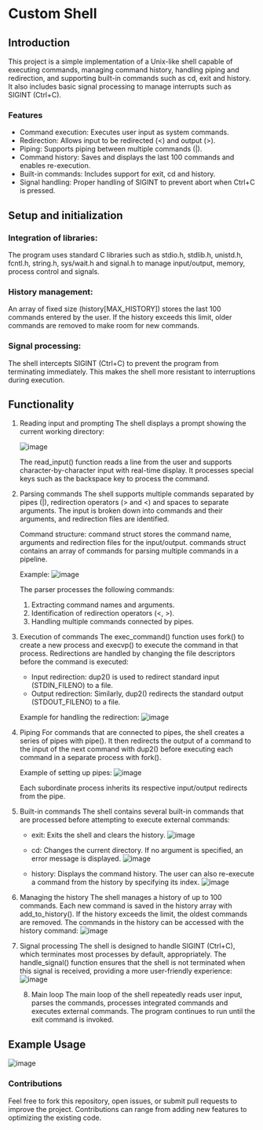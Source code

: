 # Custom Shell

## Introduction
This project is a simple implementation of a Unix-like shell capable of executing commands, managing command history, handling piping and redirection, and supporting built-in commands such as cd, exit and history. It also includes basic signal processing to manage interrupts such as SIGINT (Ctrl+C).

### Features
- Command execution: Executes user input as system commands.
- Redirection: Allows input to be redirected (<) and output (>).
- Piping: Supports piping between multiple commands (|).
- Command history: Saves and displays the last 100 commands and enables re-execution.
- Built-in commands: Includes support for exit, cd and history.
- Signal handling: Proper handling of SIGINT to prevent abort when Ctrl+C is pressed.

## Setup and initialization

### Integration of libraries:
The program uses standard C libraries such as stdio.h, stdlib.h, unistd.h, fcntl.h, string.h, sys/wait.h and signal.h to manage input/output, memory, process control and signals.

### History management:
An array of fixed size (history[MAX_HISTORY]) stores the last 100 commands entered by the user.
If the history exceeds this limit, older commands are removed to make room for new commands.

### Signal processing:
The shell intercepts SIGINT (Ctrl+C) to prevent the program from terminating immediately. This makes the shell more resistant to interruptions during execution.

## Functionality
1. Reading input and prompting
    The shell displays a prompt showing the current working directory:

    ![image](https://github.com/user-attachments/assets/c9dc0a7f-6ad2-4d59-aa86-7f5b07405b7f)

    The read_input() function reads a line from the user and supports character-by-character input with real-time display. It processes special keys such as the backspace key to process the command.

2. Parsing commands
    The shell supports multiple commands separated by pipes (|), redirection operators (> and <) and spaces to separate arguments.
    The input is broken down into commands and their arguments, and redirection files are identified.

    Command structure:
    command struct stores the command name, arguments and redirection files for the input/output.
    commands struct contains an array of commands for parsing multiple commands in a pipeline.

   Example:
   ![image](https://github.com/user-attachments/assets/72da56a2-4e82-473d-a7df-b520eb35e3b8)

    The parser processes the following commands:
    1. Extracting command names and arguments.
    2. Identification of redirection operators (<, >).
    3. Handling multiple commands connected by pipes.

3. Execution of commands
    The exec_command() function uses fork() to create a new process and execvp() to execute the command in that process. Redirections are handled by changing the file descriptors before the command is executed:
    - Input redirection: dup2() is used to redirect standard input (STDIN_FILENO) to a file.
    - Output redirection: Similarly, dup2() redirects the standard output (STDOUT_FILENO) to a file.
    
    Example for handling the redirection:
    ![image](https://github.com/user-attachments/assets/c41d2f30-e544-493b-aac2-1364ec3309b1)

3. Piping
    For commands that are connected to pipes, the shell creates a series of pipes with pipe(). It then redirects the output of a command to the input of the next command with dup2() before executing each command in a separate process with fork().

    Example of setting up pipes:
    ![image](https://github.com/user-attachments/assets/127b88c8-ffde-4286-8570-d551dad590ab)

    Each subordinate process inherits its respective input/output redirects from the pipe.

4. Built-in commands
    The shell contains several built-in commands that are processed before attempting to execute external commands:
    - exit: Exits the shell and clears the history.
    ![image](https://github.com/user-attachments/assets/a9b31215-3097-436d-874b-969978805714)

    - cd: Changes the current directory. If no argument is specified, an error message is displayed.
    ![image](https://github.com/user-attachments/assets/20aa0264-4a2d-41b6-8031-ff638523f2ea)

    - history: Displays the command history. The user can also re-execute a command from the history by specifying its index.
    ![image](https://github.com/user-attachments/assets/d5079374-d452-468a-8dda-f4c83405dc53)

5. Managing the history
    The shell manages a history of up to 100 commands. Each new command is saved in the history array with add_to_history(). If the history exceeds the limit, the oldest commands are removed.
    The commands in the history can be accessed with the history command:
    ![image](https://github.com/user-attachments/assets/61bf001f-dbc2-4e89-a786-c9c6def43a4e)

7. Signal processing
    The shell is designed to handle SIGINT (Ctrl+C), which terminates most processes by default, appropriately. The handle_signal() function ensures that the shell is not terminated when this signal is received, providing a more user-friendly experience:
    ![image](https://github.com/user-attachments/assets/67ae0821-76e7-486a-a1be-394f6030c916)

    8. Main loop
    The main loop of the shell repeatedly reads user input, parses the commands, processes integrated commands and executes external commands. The program continues to run until the exit command is invoked.

## Example Usage
![image](https://github.com/user-attachments/assets/4e520a5d-5042-446d-82ae-b247e52dc30f)

### Contributions
Feel free to fork this repository, open issues, or submit pull requests to improve the project. Contributions can range from adding new features to optimizing the existing code.
